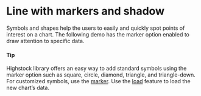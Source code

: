# Line with markers and shadow

Symbols and shapes help the users to easily and quickly spot points of interest on a chart. The following demo has the marker option enabled to draw attention to specific data.

#### Tip

Highstock library offers an easy way to add standard symbols using the marker option such as square, circle, diamond, triangle, and triangle-down. For customized symbols, use the [marker](https://api.highcharts.com/highstock/series.line.marker).
Use the [load](https://api.highcharts.com/highstock/chart.events.load) feature to load the new chart’s data.
